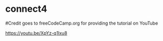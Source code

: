 # connect4

#Credit goes to freeCodeCamp.org for providing the tutorial on YouTube

https://youtu.be/XpYz-q1lxu8
